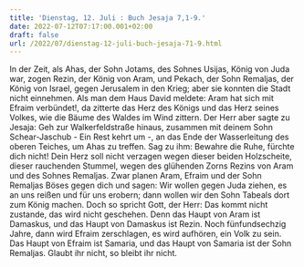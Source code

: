 ```yaml
---
title: 'Dienstag, 12. Juli : Buch Jesaja 7,1-9.'
date: 2022-07-12T07:17:00.001+02:00
draft: false
url: /2022/07/dienstag-12-juli-buch-jesaja-71-9.html
---
```


In der Zeit, als Ahas, der Sohn Jotams, des Sohnes Usijas, König von Juda war, zogen Rezin, der König von Aram, und Pekach, der Sohn Remaljas, der König von Israel, gegen Jerusalem in den Krieg; aber sie konnten die Stadt nicht einnehmen. Als man dem Haus David meldete: Aram hat sich mit Efraim verbündet!, da zitterte das Herz des Königs und das Herz seines Volkes, wie die Bäume des Waldes im Wind zittern. Der Herr aber sagte zu Jesaja: Geh zur Walkerfeldstraße hinaus, zusammen mit deinem Sohn Schear-Jaschub - Ein Rest kehrt um -, an das Ende der Wasserleitung des oberen Teiches, um Ahas zu treffen. Sag zu ihm: Bewahre die Ruhe, fürchte dich nicht! Dein Herz soll nicht verzagen wegen dieser beiden Holzscheite, dieser rauchenden Stummel, wegen des glühenden Zorns Rezins von Aram und des Sohnes Remaljas. Zwar planen Aram, Efraim und der Sohn Remaljas Böses gegen dich und sagen: Wir wollen gegen Juda ziehen, es an uns reißen und für uns erobern; dann wollen wir den Sohn Tabeals dort zum König machen. Doch so spricht Gott, der Herr: Das kommt nicht zustande, das wird nicht geschehen. Denn das Haupt von Aram ist Damaskus, und das Haupt von Damaskus ist Rezin. Noch fünfundsechzig Jahre, dann wird Efraim zerschlagen, es wird aufhören, ein Volk zu sein. Das Haupt von Efraim ist Samaria, und das Haupt von Samaria ist der Sohn Remaljas. Glaubt ihr nicht, so bleibt ihr nicht.